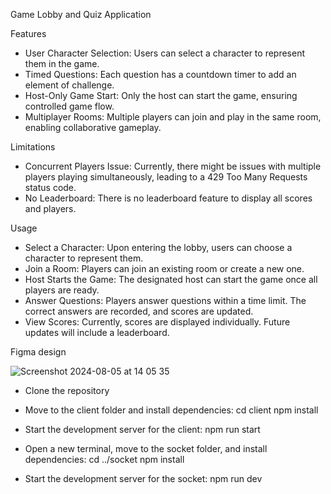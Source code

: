 
Game Lobby and Quiz Application

Features

- User Character Selection: Users can select a character to represent them in the game.
- Timed Questions: Each question has a countdown timer to add an element of challenge.
- Host-Only Game Start: Only the host can start the game, ensuring controlled game flow.
- Multiplayer Rooms: Multiple players can join and play in the same room, enabling collaborative gameplay.

Limitations

- Concurrent Players Issue: Currently, there might be issues with multiple players playing simultaneously, leading to a 429 Too Many Requests status code.
- No Leaderboard: There is no leaderboard feature to display all scores and players.

Usage
- Select a Character: Upon entering the lobby, users can choose a character to represent them.
- Join a Room: Players can join an existing room or create a new one.
- Host Starts the Game: The designated host can start the game once all players are ready.
- Answer Questions: Players answer questions within a time limit. The correct answers are recorded, and scores are updated.
- View Scores: Currently, scores are displayed individually. Future updates will include a leaderboard.

Figma design

![Screenshot 2024-08-05 at 14 05 35](https://github.com/user-attachments/assets/710d91fb-cd68-44b3-a6ae-0b68794fd40c)

- Clone the repository

- Move to the client folder and install dependencies:
cd client
npm install

- Start the development server for the client:
npm run start

- Open a new terminal, move to the socket folder, and install dependencies:
cd ../socket
npm install

- Start the development server for the socket:
npm run dev
